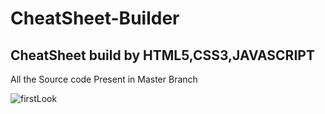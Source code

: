 # CheatSheet-Builder
## CheatSheet build by HTML5,CSS3,JAVASCRIPT
All the Source code Present in Master Branch

![firstLook](https://user-images.githubusercontent.com/127021921/225649274-93a170b9-a963-4806-a9d9-24b2d48558d4.png)

